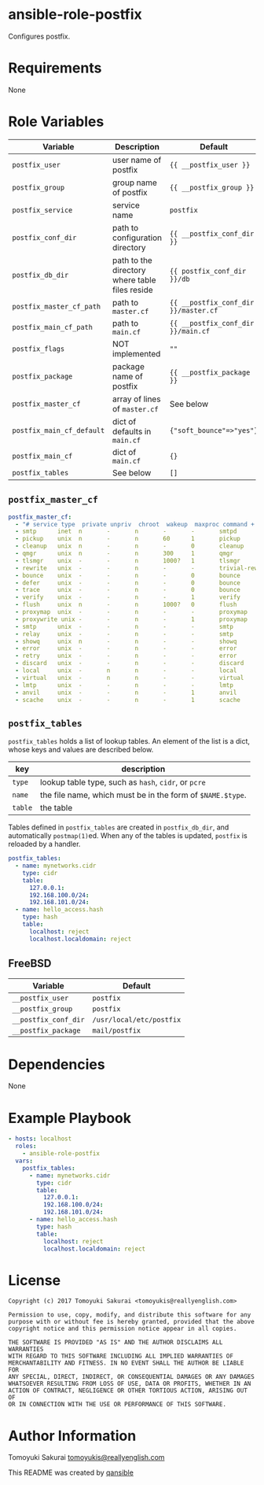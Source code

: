 # ansible-role-postfix

Configures postfix.

# Requirements

None

# Role Variables

| Variable | Description | Default |
|----------|-------------|---------|
| `postfix_user` | user name of postfix | `{{ __postfix_user }}` |
| `postfix_group` | group name of postfix | `{{ __postfix_group }}` |
| `postfix_service` | service name | `postfix` |
| `postfix_conf_dir` | path to configuration directory | `{{ __postfix_conf_dir }}` |
| `postfix_db_dir` | path to the directory where table files reside | `{{ postfix_conf_dir }}/db` |
| `postfix_master_cf_path` | path to `master.cf` | `{{ __postfix_conf_dir }}/master.cf` |
| `postfix_main_cf_path` | path to `main.cf` | `{{ __postfix_conf_dir }}/main.cf` |
| `postfix_flags` | NOT implemented | `""` |
| `postfix_package` | package name of postfix | `{{ __postfix_package }}` |
| `postfix_master_cf` | array of lines of `master.cf` | See below |
| `postfix_main_cf_default` | dict of defaults in `main.cf` | `{"soft_bounce"=>"yes"}` |
| `postfix_main_cf` | dict of `main.cf` | `{}` |
| `postfix_tables` | See below | `[]` |

## `postfix_master_cf`

```yaml
postfix_master_cf:
  - "# service type  private unpriv  chroot  wakeup  maxproc command + args"
  - smtp      inet  n       -       n       -       -       smtpd
  - pickup    unix  n       -       n       60      1       pickup
  - cleanup   unix  n       -       n       -       0       cleanup
  - qmgr      unix  n       -       n       300     1       qmgr
  - tlsmgr    unix  -       -       n       1000?   1       tlsmgr
  - rewrite   unix  -       -       n       -       -       trivial-rewrite
  - bounce    unix  -       -       n       -       0       bounce
  - defer     unix  -       -       n       -       0       bounce
  - trace     unix  -       -       n       -       0       bounce
  - verify    unix  -       -       n       -       1       verify
  - flush     unix  n       -       n       1000?   0       flush
  - proxymap  unix  -       -       n       -       -       proxymap
  - proxywrite unix -       -       n       -       1       proxymap
  - smtp      unix  -       -       n       -       -       smtp
  - relay     unix  -       -       n       -       -       smtp
  - showq     unix  n       -       n       -       -       showq
  - error     unix  -       -       n       -       -       error
  - retry     unix  -       -       n       -       -       error
  - discard   unix  -       -       n       -       -       discard
  - local     unix  -       n       n       -       -       local
  - virtual   unix  -       n       n       -       -       virtual
  - lmtp      unix  -       -       n       -       -       lmtp
  - anvil     unix  -       -       n       -       1       anvil
  - scache    unix  -       -       n       -       1       scache
```
## `postfix_tables`

`postfix_tables` holds a list of lookup tables. An element of the list is a
dict, whose keys and values are described below.

| key | description |
|-----|-------------|
| `type` | lookup table type, such as `hash`, `cidr`, or `pcre` |
| `name` | the file name, which must be in the form of `$NAME.$type`. |
| `table` | the table |

Tables defined in `postfix_tables` are created in `postfix_db_dir`, and
automatically `postmap(1)`ed. When any of the tables is updated, `postfix` is
reloaded by a handler.

```yaml
postfix_tables:
  - name: mynetworks.cidr
    type: cidr
    table:
      127.0.0.1:
      192.168.100.0/24:
      192.168.101.0/24:
  - name: hello_access.hash
    type: hash
    table:
      localhost: reject
      localhost.localdomain: reject
```

## FreeBSD

| Variable | Default |
|----------|---------|
| `__postfix_user` | `postfix` |
| `__postfix_group` | `postfix` |
| `__postfix_conf_dir` | `/usr/local/etc/postfix` |
| `__postfix_package` | `mail/postfix` |

# Dependencies

None

# Example Playbook

```yaml
- hosts: localhost
  roles:
    - ansible-role-postfix
  vars:
    postfix_tables:
      - name: mynetworks.cidr
        type: cidr
        table:
          127.0.0.1:
          192.168.100.0/24:
          192.168.101.0/24:
      - name: hello_access.hash
        type: hash
        table:
          localhost: reject
          localhost.localdomain: reject
```

# License

```
Copyright (c) 2017 Tomoyuki Sakurai <tomoyukis@reallyenglish.com>

Permission to use, copy, modify, and distribute this software for any
purpose with or without fee is hereby granted, provided that the above
copyright notice and this permission notice appear in all copies.

THE SOFTWARE IS PROVIDED "AS IS" AND THE AUTHOR DISCLAIMS ALL WARRANTIES
WITH REGARD TO THIS SOFTWARE INCLUDING ALL IMPLIED WARRANTIES OF
MERCHANTABILITY AND FITNESS. IN NO EVENT SHALL THE AUTHOR BE LIABLE FOR
ANY SPECIAL, DIRECT, INDIRECT, OR CONSEQUENTIAL DAMAGES OR ANY DAMAGES
WHATSOEVER RESULTING FROM LOSS OF USE, DATA OR PROFITS, WHETHER IN AN
ACTION OF CONTRACT, NEGLIGENCE OR OTHER TORTIOUS ACTION, ARISING OUT OF
OR IN CONNECTION WITH THE USE OR PERFORMANCE OF THIS SOFTWARE.
```

# Author Information

Tomoyuki Sakurai <tomoyukis@reallyenglish.com>

This README was created by [qansible](https://github.com/trombik/qansible)
